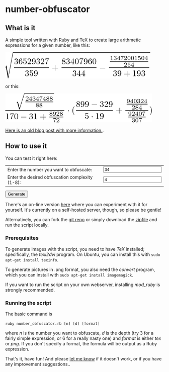 number-obfuscator
=================

## What is it

A simple tool written with Ruby and TeX to create large arithmetic expressions
for a given number, like this:

![](sample-pictures/obfuscated-1.png "relatively simple example")

or this:

![](sample-pictures/obfuscated-2.png "slightly more complex example")

[Here is an old blog post with more information.](http://mwolf.net/archive/number-obfuscator/).

## How to use it

You can test it right here:

<form action='http://mwolf.net/code/obfuscator/number_obfuscator_cgi.rb' method='GET'>
  <table>
    <tr>
      <td>Enter the number you want to obfuscate:</td>
      <td><input type='text' name='n' value='34'/></td>
    </tr>
    <tr>
      <td>Enter the desired obfuscation complexity (1-8):</td>
      <td><input type='text' name='d' value='4'/></td>
    </tr>
  </table>
  <input type=submit value='Generate'/>
</form>

There's an on-line version [here](http://mwolf.net/code/obfuscator/obfuscate.html) where you can
experiment with it for yourself. It's currently on a self-hosted server, though, so please be
gentle!

Alternatively, you can fork the [git repo](https://github.com/mwolf-net/number-obfuscator) or
simply download the [zipfile](https://github.com/mwolf-net/number-obfuscator/archive/master.zip) and
run the script locally.

### Prerequisites

To generate images with the script, you need to have *TeX* installed; specifically, the *texi2dvi*
program. On Ubuntu, you can install this with `sudo apt-get install texinfo`.

To generate pictures in .png format, you also need the *convert* program, which you can install with
`sudo apt-get install imagemagick`.

If you want to run the script on your own webserver, installing *mod_ruby* is strongly recommended.

### Running the script

The basic command is

    ruby number_obfuscator.rb [n] [d] [format]
    
where *n* is the number you want to obfuscate, *d* is the depth (try 3 for a fairly simple
expression, or 6 for a really nasty one) and *format* is either *tex* or *png*. If you don't specify
a format, the formula will be output as a Ruby expression.

That's it, have fun! And please [let me know](https://github.com/mwolf-net/number-obfuscator/issues)
if it doesn't work, or if you have any improvement suggestions..

